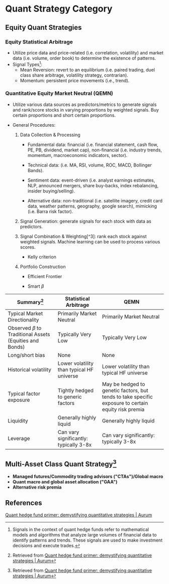 #  Quant Strategy Category

## Equity Quant Strategies

### **Equity Statistical Arbitrage**

- Utilize price data and price-related (i.e. correlation, volatility) and market data (i.e. volume, order book) to determine the existence of patterns.
- Signal Types[^1]:
  - Mean Reversion: revert to an equilibrium (i.e. paired trading, duel class share arbitrage, volatility strategy, contrarian).
  - Momentum: persistent price movements (i.e., trend).

### **Quantitative Equity Market Neutral (QEMN)**

- Utilize various data sources as predictors/metrics to generate signals and rank/score stocks in varying proportions by weighted signals. Buy certain proportions and short certain proportions.

- General Procedures:

  1. Data Collection & Processing

     - Fundamental data: financial (i.e. financial statement, cash flow, PE, PB, dividend, market cap), non-financial (i.e. industry trends, momentum, macroeconomic indicators, sector).

     - Technical data: (i.e. MA, RSI, volume, ROC, MACD, Bollinger Bands).

     - Sentiment data: event-driven (i.e. analyst earnings estimates, NLP, announced mergers, share buy-backs, index rebalancing, insider buying/selling).

     - Alternative data: non-traditional (i.e. satellite imagery, credit card data, weather patterns, geography, google search), mimicking (i.e. Barra risk factor).

  2. Signal Generation: generate signals for each stock with data as predictors.

  3. Signal Combination & Weighting[^3]: rank each stock against weighted signals. Machine learning can be used to process various scores.

     - Kelly criterion

  4. Portfolio Construction

     - Efficient Frontier

     - Smart $\beta$

| Summary[^2]                                                 | Statistical Arbitrage                     | QEMN                                                         |
| ----------------------------------------------------------- | ----------------------------------------- | ------------------------------------------------------------ |
| Typical Market Directionality                               | Primarily Market Neutral                  | Primarily Market Neutral                                     |
| Observed $\beta$ to Traditional Assets (Equities and Bonds) | Typically Very Low                        | Typically Very Low                                           |
| Long/short bias                                             | None                                      | None                                                         |
| Historical volatility                                       | Lower volatility than typical HF universe | Lower volatility than typical HF universe                    |
| Typical factor exposure                                     | Tightly hedged to generic factors         | May be hedged to genetic factors, but tends to take specific exposure to certain equity risk premia |
| Liquidity                                                   | Generally highly liquid                   | Generally highly liquid                                      |
| Leverage                                                    | Can vary significantly: typically 3-8x    | Can vary significantly: typically 3-8x                       |

## Multi-Asset Class Quant Strategy[^2]

- **Managed futures/Commodity trading advisors ("CTAs")/Global macro**
- **Quant macro and global asset allocation ("GAA")**
- **Alternative risk premia**

[^1]: Signals in the context of quant hedge funds refer to mathematical models and algorithms that analyze large volumes of financial data to identify patterns and trends. These signals are used to make investment decisions and execute trades.
[^2]: Retrieved from [Quant hedge fund primer: demystifying quantitative strategies | Aurum](https://www.aurum.com/insight/thought-piece/quant-hedge-fund-strategies-explained/)

## References

[Quant hedge fund primer: demystifying quantitative strategies | Aurum](https://www.aurum.com/insight/thought-piece/quant-hedge-fund-strategies-explained/)